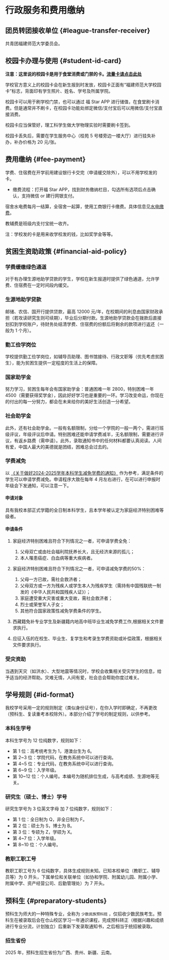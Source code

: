 # 行政服务和费用缴纳

## 团员转团接收单位 {#league-transfer-receiver}

共青团福建师范大学委员会。

## 校园卡办理与使用 {#student-id-card}

**注意：这里说的校园卡是用于食堂消费或门禁的卡。[流量卡请点击此处](../service/network.md#campus-sim-card)**

学校官方意义上的校园卡会在新生报到时发放，校园卡正面有“福建师范大学校园卡”标志，背面印有学生照片、姓名、学号及所属学院。

校园卡可以用于刷学校门禁，也可以通过 福 Star APP 进行储值，在食堂刷卡消费。但是通常并不刷卡，在校园卡功能处绑定微信/支付宝后可以用微信/支付宝直接消费。

校园卡应当保管好，理工科学生做大学物理实验时需要刷卡签到。

校园卡丢失后，需要在学生服务中心（桂苑 5 号楼旁边一楼大厅）进行挂失补办，补办价格为 20 元/张。

## 费用缴纳 {#fee-payment}

学费、住宿费在开学前用建设银行卡交完（申请缓交除外），可以不用学校发的卡。

- 缴费流程：打开福 Star APP，找到财务缴纳栏目，勾选所有选项后点击确认，支持微信 or 建行网银支付。

宿舍水电费每月一结算，全宿舍一起算，使用工商银行卡缴费。具体信息见[水电缴费](../live/living.md#utility-payment)。

教辅费是班级内支付宝统一收齐。

注：学校发的卡是用来收学校发的钱，比如奖学金等等。

## 贫困生资助政策 {#financial-aid-policy}

### 学费缓缴绿色通道

对于有办理生源地助学贷款的学生，学校在新生报道时提供了绿色通道，允许学费、住宿费在一定时间段内缓交。

### 生源地助学贷款

邮储、农信、国开行提供贷款，最高 12000 元/年，在校期间的利息由国家财政承担（若攻读研究生则可续期），毕业后分期付款。生源地助学贷款会在拨款后直接划扣到学校账户，待财务处结清学费、住宿费的份额后将剩余的款项进行返还（一般为 1 个月）。

### 勤工俭学岗位

学校提供勤工俭学岗位，如辅导员助理、图书馆接待、行政文职等（优先考虑贫困生），能为贫困生提供一定程度的生活上的保障。

### 国家助学金

努力学习，贫困生每年会有国家助学金：普通困难一年 2800，特别困难一年 4500（需要获得奖学金），因此好好学习也是重要的一环。学习改变命运，你现在的付出的每一分努力，都会在未来给你的美好生活创造一分希望。

### 社会助学金

此外，还有社会助学金。一般有名额限制，分给一个学院的一般一两个，需进行班级评议，年级评议后申请。特别困难还能申请学费减半，无名额限制，需要进行评议，有返乡路费（需申请）。此外，录取通知书中的任何材料都要认真阅读。人间有爱，中国人最大的美德就是团结，困难总会过去的。

### 学费减免

以 [《关于做好2024-2025学年本科学生减免学费的通知》](https://stu.fjnu.edu.cn/51/22/c5950a413986/page.htm) 作为参考，满足条件的学生可以申请学费减免。申请程序大致在每年 4 月左右进行，在可以进行申报时年级会下发通知，可以注意一下。

#### 申请对象

具有我校本部正式学籍的全日制本科学生，且本学年被认定为家庭经济特别困难等级者。

#### 申请条件

1. 家庭经济特别困难且符合下列情况之一者，可申请学费全免：

    1. 父母双亡或由社会福利院抚养长大，且无经济来源的孤儿；
    2. 本人罹患癌症、白血病等重大疾病者。

2. 家庭经济特别困难且符合下列情况之一者，可申请减免学费的50%：

    1. 父母一方已故，需社会救济者；
    2. 父母双方或一方为残疾人或学生本人为残疾学生（需持有中国残联统一制发的《中华人民共和国残疾人证》）；
    3. 家庭遭受重大灾害或重大变故，需社会救济者；
    4. 烈士或荣誉军人子女；
    5. 其他符合国家政策性减免学费条件的学生。

3. 西藏籍免补专业学生及新疆籍内地高中班毕业生减免学费工作,根据相关文件要求执行。
4. 应征入伍的在校生、毕业生、复学生和考录生学费资助或补偿政策，根据相关文件要求执行。

### 受灾资助

当遇到天灾（如洪水）、大型地震等情况时，学校会收集相关受灾学生的信息，给予适当的经济帮助。灾难无情，人间有爱，社会总会帮助你度过难关。

## 学号规则 {#id-format}

我校学号采用一定的规则制定（类似身份证号），在你入学时即确定，不再更改（预科生、复读重考本校除外）。本部分介绍了学号的制定规则，以供参考。

### 本科生学号

本科生学号为 12 位纯数字，规则如下：

- 第 1 位：高考统考生为 1，港澳台生为 6。
- 第 2\~3 位：学院代码，在教务系统中可以进行查询。
- 第 4\~5 位：专业代码，在教务系统中可以进行查询。
- 第 6\~9 位：入学年级。
- 第 10\~12 位：个人编号。本编号为随机排位生成，与高考成绩、生源地等无关。

### 研究生（硕士、博士）学号

研究生学号为 3 位英文字母 加 7 位纯数字，规则如下：

- 第 1 位：全日制为 Q，非全日制为 F。
- 第 2 位：硕士为 S，博士为 B。
- 第 3 位：专硕为 Z，学硕为 X。
- 第 4\~7 位：入学年级。
- 第 8\~10 位：个人编号。

### 教职工职工号

教职工职工号为 6 位纯数字，具体生成规则未知。已知本校单位（教职工、辅导员等）为 0 开头，下属单位和关联单位（如协和学院、附属幼儿园、附属小学、附属中学、资产经营公司、后勤管理处）为 7 开头。

## 预科生 {#preparatory-students}

预科生为师大的一种特殊专业，全称为 `少数民族预科班` ，仅招收少数民族考生。预科生在被录取后会在仓山校区学习一年通识课程，完成预科转正（根据兴趣和成绩进行专业分流，计划独立）后重新下发录取通知书，之后相当于统招被录取。

### 招生省份

2025 年，预科生招生省份为广西、贵州、新疆、云南。
